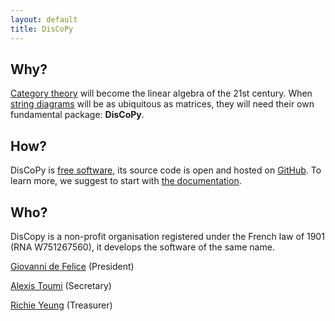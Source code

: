 ```yaml
---
layout: default
title: DisCoPy
---
```


## Why?

[Category theory](https://en.wikipedia.org/wiki/Category_theory) will become the linear algebra of the 21st century.
When [string diagrams](https://en.wikipedia.org/wiki/String_diagram) will be as ubiquitous as matrices, they will need their own fundamental package: **DisCoPy**.

## How?

DisCoPy is [free software](https://en.wikipedia.org/wiki/Free_software),
its source code is open and hosted on [GitHub](https://github.com/oxford-quantum-group/discopy).
To learn more, we suggest to start with [the documentation](https://discopy.readthedocs.io).

## Who?

DisCopy is a non-profit organisation registered under the French law of 1901 (RNA W751267560), it develops the software of the same name.

[Giovanni de Felice](https://www.cs.ox.ac.uk/people/giovanni.defelice/) (President)

[Alexis Toumi](https://alexis.toumi.xyz/) (Secretary)

[Richie Yeung](https://hk.linkedin.com/in/richie-yeung) (Treasurer)
